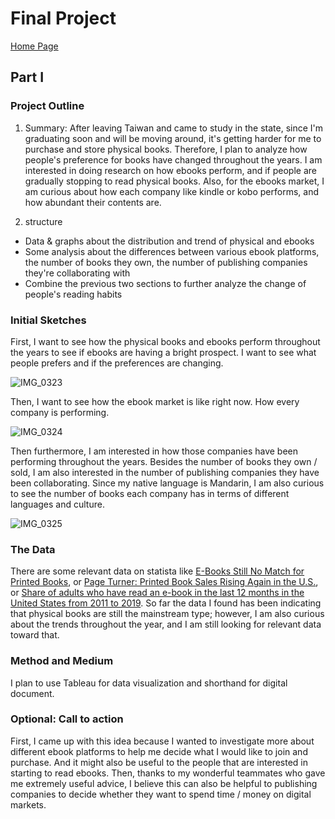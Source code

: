 # Final Project

[Home Page](/README.md)

## Part I

### Project Outline

1. Summary: 
After leaving Taiwan and came to study in the state, since I'm graduating soon and will be moving around, it's getting harder for me to purchase and store physical books. Therefore, I plan to analyze how people's preference for books have changed throughout the years. I am interested in doing research on how ebooks perform, and if people are gradually stopping to read physical books. Also, for the ebooks market, I am curious about how each company like kindle or kobo performs, and how abundant their contents are.

2. structure
* Data & graphs about the distribution and trend of physical and ebooks
* Some analysis about the differences between various ebook platforms, the number of books they own, the number of publishing companies they're collaborating with
* Combine the previous two sections to further analyze the change of people's reading habits

### Initial Sketches

First, I want to see how the physical books and ebooks perform throughout the years to see if ebooks are having a bright prospect. I want to see what people prefers and if the preferences are changing.

![IMG_0323](https://user-images.githubusercontent.com/46619191/192674515-dd8591f4-773c-4cea-87c1-ddfa89529fc1.jpg)

Then, I want to see how the ebook market is like right now. How every company is performing.

![IMG_0324](https://user-images.githubusercontent.com/46619191/192675370-cead6f2e-1723-4ac0-a2b7-f8d1734ba7ec.jpg)

Then furthermore, I am interested in how those companies have been performing throughout the years. Besides the number of books they own / sold, I am also interested in the number of publishing companies they have been collaborating. Since my native language is Mandarin, I am also curious to see the number of books each company has in terms of different languages and culture.

![IMG_0325](https://user-images.githubusercontent.com/46619191/192675434-3fec9f5c-0141-442d-92fa-5cb6a31da6e8.jpg)



### The Data

There are some relevant data on statista like [E-Books Still No Match for Printed Books](https://www.statista.com/chart/24709/e-book-and-printed-book-penetration/), or [Page Turner: Printed Book Sales Rising Again in the U.S.](https://www.statista.com/chart/27285/printed-book-unit-sales-timeline-united-states/), or [Share of adults who have read an e-book in the last 12 months in the United States from 2011 to 2019](https://www.statista.com/statistics/237070/frequency-of-reading-e-books-on-an-ebook-reader-in-the-united-states/). So far the data I found has been indicating that physical books are still the mainstream type; however, I am also curious about the trends throughout the year, and I am still looking for relevant data toward that.

### Method and Medium

I plan to use Tableau for data visualization and shorthand for digital document.

### Optional: Call to action

First, I came up with this idea because I wanted to investigate more about different ebook platforms to help me decide what I would like to join and purchase. And it might also be useful to the people that are interested in starting to read ebooks. Then, thanks to my wonderful teammates who gave me extremely useful advice, I believe this can also be helpful to publishing companies to decide whether they want to spend time / money on digital markets.
